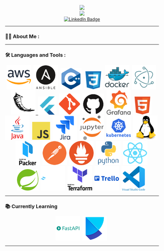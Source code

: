 <div id="header" align="center">
    <div id="header-top" align="center" name="coder-gif">
        <img src="https://media2.giphy.com/media/v1.Y2lkPTc5MGI3NjExbjBnc3Fpa2F4bWtqcXZqNnc3MHBwdXV3ZDB3ZDh1bjRxdXM4MWdtOCZlcD12MV9pbnRlcm5hbF9naWZfYnlfaWQmY3Q9Zw/qgQUggAC3Pfv687qPC/giphy.gif" width="200" />
    </div>
    <div id="header-bottom" align="center" name="character-gif">
        <img src="https://media.giphy.com/media/qEqiI3Oq7vBkoE236M/giphy.gif" width="275">
    </div>
    <div id="badges">
        <a href="https://www.linkedin.com/in/aarav-chandra/">
            <img src="https://img.shields.io/badge/LinkedIn-blue?style=for-the-badge&logo=linkedin&logoColor=white"
                alt="LinkedIn Badge" />
        </a>
    </div>
</div>

---

### :man_technologist: About Me :

---


### :hammer_and_wrench: Languages and Tools :
<div id="body1" align="center">
    <img src="https://github.com/devicons/devicon/blob/master/icons/amazonwebservices/amazonwebservices-original-wordmark.svg"
        title="AWS" alt="aws" width="80" height="80" />&nbsp;
    <img src="https://github.com/devicons/devicon/blob/master/icons/ansible/ansible-original-wordmark.svg"
        title="Ansible" alt="ansible" width="80" height="80" />&nbsp;
    <img src="https://github.com/devicons/devicon/blob/master/icons/cplusplus/cplusplus-original.svg" title="C++"
        alt="Cplusplus" width="70" height="70" />&nbsp;
    <img src="https://github.com/devicons/devicon/blob/master/icons/css3/css3-original.svg" title="CSS" alt="css"
        width="60" height="60" />&nbsp;
    <img src="https://github.com/devicons/devicon/blob/master/icons/docker/docker-original-wordmark.svg" title="Docker"
        alt="docker" width="80" height="80" />&nbsp;
    <img src="https://github.com/devicons/devicon/blob/master/icons/electron/electron-original.svg" title="ElectronJS"
        alt="ElectronJS" width="80" height="80" />&nbsp;
    <a href = "https://flask.palletsprojects.com/en/stable/"> 
        <img src="https://github.com/devicons/devicon/blob/master/icons/flask/flask-original.svg"
        title="Flask" alt="Flask" width="80" height="80" />&nbsp;
    </a>
    <img src="https://github.com/devicons/devicon/blob/master/icons/flutter/flutter-original.svg" title="Flutter"
        alt="flutter" width="60" height="60" />&nbsp;
    <img src="https://github.com/devicons/devicon/blob/master/icons/git/git-original.svg" title="Git" alt="git"
        width="70" height="70" />&nbsp;
    <img src="https://github.com/devicons/devicon/blob/master/icons/github/github-original.svg" title="Github"
        alt="github" width="70" height="70" />&nbsp;
    <img src="https://github.com/devicons/devicon/blob/master/icons/grafana/grafana-original-wordmark.svg"
        title="Grafana" alt="grafana" width="80" height="80" />&nbsp;
    <img src="https://github.com/devicons/devicon/blob/master/icons/html5/html5-original.svg" title="HTML" alt="html"
        width="60" height="60" />&nbsp;
    <img src="https://github.com/devicons/devicon/blob/master/icons/java/java-original-wordmark.svg" title="Java"
        alt="Java" width="80" height="80" />&nbsp;
    <img src="https://github.com/devicons/devicon/blob/master/icons/javascript/javascript-original.svg"
        title="Javascript" alt="javascript" width="60" height="60" />&nbsp;
    <img src="https://github.com/devicons/devicon/blob/master/icons/jira/jira-original-wordmark.svg" title="Jira"
        alt="Jira" width="80" height="80" />&nbsp;
    <img src="https://github.com/devicons/devicon/blob/master/icons/jupyter/jupyter-original-wordmark.svg"
        title="Jupyter" alt="jupyter" width="80" height="80" />&nbsp;
    <img src="https://github.com/devicons/devicon/blob/master/icons/kubernetes/kubernetes-plain-wordmark.svg"
        title="Kubernetes" alt="kubernetes" width="80" height="80" />&nbsp;
    <img src="https://github.com/devicons/devicon/blob/master/icons/linux/linux-original.svg" title="Linux" alt="linux"
        width="80" height="80" />&nbsp;
    <img src="https://github.com/devicons/devicon/blob/master/icons/packer/packer-original-wordmark.svg" title="Packer"
        alt="Packer" width="80" height="80" />&nbsp;
    <img src="https://github.com/devicons/devicon/blob/master/icons/postman/postman-original.svg"
        title="Postman" alt="postman" width="80" height="80" />&nbsp;
    <img src="https://github.com/devicons/devicon/blob/master/icons/prometheus/prometheus-original.svg"
        title="Prometheus" alt="prometheus" width="80" height="80" />&nbsp;
    <img src="https://github.com/devicons/devicon/blob/master/icons/python/python-original-wordmark.svg" title="Python"
        alt="Python" width="80" height="80" />&nbsp;
    <img src="https://github.com/devicons/devicon/blob/master/icons/react/react-original.svg" title="ReactJS"
        alt="react" width="80" height="80" />&nbsp;
    <img src="https://github.com/devicons/devicon/blob/master/icons/spring/spring-original.svg" title="Spring"
        alt="spring" width="70" height="70" />&nbsp;
    <img src="https://github.com/devicons/devicon/blob/master/icons/tailwindcss/tailwindcss-original-wordmark.svg"
        title="TailwindCSS" alt="tailwindcss" width="80" height="80" />&nbsp;
    <img src="https://github.com/devicons/devicon/blob/master/icons/terraform/terraform-original-wordmark.svg"
        title="Terraform" alt="terraform" width="80" height="80" />&nbsp;
    <img src="https://github.com/devicons/devicon/blob/master/icons/trello/trello-plain-wordmark.svg" title="Trello"
        alt="Trello" width="80" height="80" />&nbsp;
    <img src="https://github.com/devicons/devicon/blob/master/icons/vscode/vscode-original-wordmark.svg" title="VSCode"
        alt="vscode" width="80" height="80" />&nbsp;
</div>

---

### :books: Currently Learning

<div id="body1" align="center">
    <img src="https://github.com/devicons/devicon/blob/master/icons/fastapi/fastapi-original-wordmark.svg"
        title="FastAPI" alt="fastapi" width="80" height="80" />&nbsp;
    <img src="https://github.com/devicons/devicon/blob/master/icons/poetry/poetry-original.svg"
        title="Poetry" alt="poetry" width="80" height="80" />&nbsp;
</div>

---
